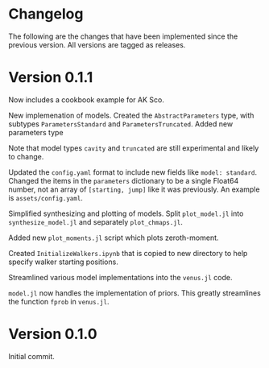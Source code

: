 # Changelog

The following are the changes that have been implemented since the previous version. All versions are tagged as releases.

# Version 0.1.1

Now includes a cookbook example for AK Sco.

New implemenation of models. Created the `AbstractParameters` type, with subtypes `ParametersStandard` and `ParametersTruncated`. Added new parameters type

Note that model types `cavity` and `truncated` are still experimental and likely to change.

Updated the `config.yaml` format to include new fields like `model: standard`. Changed the items in the `parameters` dictionary to be a single Float64 number, not an array of `[starting, jump]` like it was previously. An example is `assets/config.yaml`.

Simplified synthesizing and plotting of models. Split `plot_model.jl` into `synthesize_model.jl` and separately `plot_chmaps.jl`.

Added new `plot_moments.jl` script which plots zeroth-moment.

Created `InitializeWalkers.ipynb` that is copied to new directory to help specify walker starting positions.

Streamlined various model implementations into the `venus.jl` code.

`model.jl` now handles the implementation of priors. This greatly streamlines the function `fprob` in `venus.jl`.



# Version 0.1.0

Initial commit.
